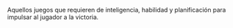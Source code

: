 Aquellos juegos que requieren de inteligencia, habilidad y planificación para impulsar al jugador a la victoria.